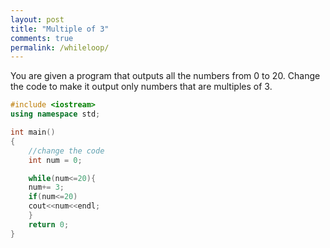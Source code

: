 ```yaml
---
layout: post
title: "Multiple of 3"
comments: true
permalink: /whileloop/
---
```

You are given a program that outputs all the numbers from 0 to 20.
Change the code to make it output only numbers that are multiples of 3.

```cpp
#include <iostream>
using namespace std;

int main()
{
    //change the code
    int num = 0;

    while(num<=20){
    num+= 3;
    if(num<=20)
    cout<<num<<endl;
    }
    return 0;
}
```
